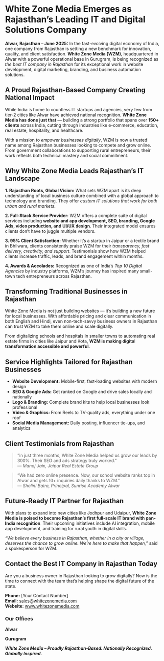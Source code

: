  <h1>White Zone Media Emerges as Rajasthan’s Leading IT and Digital Solutions Company</h1>

  <p><strong>Alwar, Rajasthan – June 2025:</strong> In the fast-evolving digital economy of India, one company from Rajasthan is setting a new benchmark for innovation, quality, and client satisfaction. <strong>White Zone Media (WZM)</strong>, headquartered in Alwar with a powerful operational base in Gurugram, is being recognized as <em>the best IT company in Rajasthan</em> for its exceptional work in website development, digital marketing, branding, and business automation solutions.</p>

  <h2>A Proud Rajasthan-Based Company Creating National Impact</h2>
  <p>While India is home to countless IT startups and agencies, very few from tier-2 cities like Alwar have achieved national recognition. <strong>White Zone Media has done just that</strong> — building a strong portfolio that spans over <strong>150+ clients</strong> across India, cutting through industries like e-commerce, education, real estate, hospitality, and healthcare.</p>

  <p>With a mission to <em>empower businesses digitally</em>, WZM is now a trusted name among Rajasthan businesses looking to compete and grow online. From government collaborations to supporting rural entrepreneurs, their work reflects both technical mastery and social commitment.</p>

  <h2>Why White Zone Media Leads Rajasthan’s IT Landscape</h2>
  <p><strong>1. Rajasthan Roots, Global Vision:</strong> What sets WZM apart is its deep understanding of local business culture combined with a global approach to technology and branding. They offer <em>custom IT solutions that work for both urban and rural markets</em>.</p>

  <p><strong>2. Full-Stack Service Provider:</strong> WZM offers a complete suite of digital services including <strong>website and app development, SEO, branding, Google Ads, video production, and UI/UX design</strong>. Their integrated model ensures clients don’t have to juggle multiple vendors.</p>

  <p><strong>3. 95% Client Satisfaction:</strong> Whether it’s a startup in Jaipur or a textile brand in Bhilwara, clients consistently praise WZM for their <em>transparency, fast delivery, creativity, and support</em>. Testimonials show how WZM helped clients increase traffic, leads, and brand engagement within months.</p>

  <p><strong>4. Awards & Accolades:</strong> Recognized as one of India’s <em>Top 10 Digital Agencies</em> by industry platforms, WZM’s journey has inspired many small-town tech entrepreneurs across Rajasthan.</p>

  <h2>Transforming Traditional Businesses in Rajasthan</h2>
  <p>White Zone Media is not just building websites — it’s building a new future for local businesses. With affordable pricing and clear communication in both English and Hindi, even non-tech-savvy business owners in Rajasthan can trust WZM to take them online and scale digitally.</p>

  <p>From digitalizing schools and hospitals in smaller towns to automating real estate firms in cities like Jaipur and Kota, <strong>WZM is making digital transformation accessible and powerful</strong>.</p>

  <h2>Service Highlights Tailored for Rajasthan Businesses</h2>
  <ul>
    <li><strong>Website Development:</strong> Mobile-first, fast-loading websites with modern design</li>
    <li><strong>SEO & Google Ads:</strong> Get ranked on Google and drive sales locally and nationally</li>
    <li><strong>Logo & Branding:</strong> Complete brand kits to help local businesses look professional</li>
    <li><strong>Video & Graphics:</strong> From Reels to TV-quality ads, everything under one roof</li>
    <li><strong>Social Media Management:</strong> Daily posting, influencer tie-ups, and analytics</li>
  </ul>

  <h2>Client Testimonials from Rajasthan</h2>
  <blockquote>
    “In just three months, White Zone Media helped us grow our leads by 300%. Their SEO and ads strategy truly worked.”<br>
    — <em>Manoj Jain, Jaipur Real Estate Group</em>
  </blockquote>

  <blockquote>
    “We had zero online presence. Now, our school website ranks top in Alwar and gets 10+ inquiries daily thanks to WZM.”<br>
    — <em>Shalini Batra, Principal, Sunrise Academy Alwar</em>
  </blockquote>

  <h2>Future-Ready IT Partner for Rajasthan</h2>
  <p>With plans to expand into new cities like Jodhpur and Udaipur, <strong>White Zone Media is poised to become Rajasthan’s first full-scale IT brand with pan-India recognition</strong>. Their upcoming initiatives include AI integration, mobile app development, and training for rural youth in digital skills.</p>

  <p><em>“We believe every business in Rajasthan, whether in a city or village, deserves the chance to grow online. We’re here to make that happen,”</em> said a spokesperson for WZM.</p>

  <h2>Contact the Best IT Company in Rajasthan Today</h2>
  <p>Are you a business owner in Rajasthan looking to grow digitally? Now is the time to connect with the team that’s helping shape the digital future of the state.</p>

  <p>
    <strong>Phone:</strong> [Your Contact Number]<br>
    <strong>Email:</strong> <a href="mailto:sales@whitezonemedia.com">sales@whitezonemedia.com</a><br>
    <strong>Website:</strong> <a href="https://www.whitezonemedia.com" target="_blank">www.whitezonemedia.com</a>
  </p>

  <h3>Our Offices</h3>
  <p><strong>Alwar</p>
  <p><strong>Gurugram</p>

  <p><em>White Zone Media – Proudly Rajasthan-Based. Nationally Recognized. Globally Inspired.</em></p>
